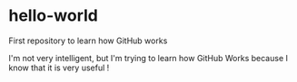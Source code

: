 # hello-world
First repository to learn how GitHub works

I'm not very intelligent, but I'm trying to learn how GitHub Works because I know that it is very useful !
